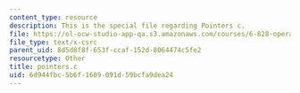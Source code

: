 ```yaml
---
content_type: resource
description: This is the special file regarding Pointers c.
file: https://ol-ocw-studio-app-qa.s3.amazonaws.com/courses/6-828-operating-system-engineering-fall-2012/6d944fbc5b6f1609091d59bcfa9dea24_pointers.c
file_type: text/x-csrc
parent_uid: 8d5d8f8f-653f-ccaf-152d-8064474c5fe2
resourcetype: Other
title: pointers.c
uid: 6d944fbc-5b6f-1609-091d-59bcfa9dea24
---
```

